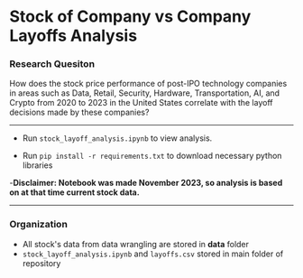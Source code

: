 # Stock of Company vs Company Layoffs Analysis #

### Research Quesiton ###
How does the stock price performance of post-IPO technology companies in areas such as Data, Retail, Security, Hardware, Transportation, AI, and Crypto from 2020 to 2023 in the United States correlate with the layoff decisions made by these companies?

___

- Run `stock_layoff_analysis.ipynb` to view analysis. 

- Run `pip install -r requirements.txt` to download necessary python libraries

-**Disclaimer: Notebook was made November 2023, so analysis is based on at that time current stock data.**
___

### Organization ###
- All stock's data from data wrangling are stored in __data__ folder
- `stock_layoff_analysis.ipynb` and `layoffs.csv` stored in main folder of repository
